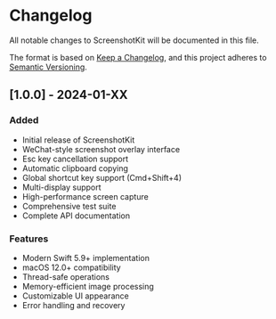 # Changelog

All notable changes to ScreenshotKit will be documented in this file.

The format is based on [Keep a Changelog](https://keepachangelog.com/en/1.0.0/),
and this project adheres to [Semantic Versioning](https://semver.org/spec/v2.0.0.html).

## [1.0.0] - 2024-01-XX

### Added
- Initial release of ScreenshotKit
- WeChat-style screenshot overlay interface
- Esc key cancellation support
- Automatic clipboard copying
- Global shortcut key support (Cmd+Shift+4)
- Multi-display support
- High-performance screen capture
- Comprehensive test suite
- Complete API documentation

### Features
- Modern Swift 5.9+ implementation
- macOS 12.0+ compatibility
- Thread-safe operations
- Memory-efficient image processing
- Customizable UI appearance
- Error handling and recovery

